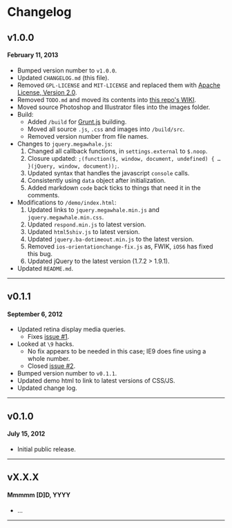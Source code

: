 # Changelog

## v1.0.0
#### February 11, 2013

* Bumped version number to `v1.0.0`.
* Updated `CHANGELOG.md` (this file).
* Removed `GPL-LICENSE` and `MIT-LICENSE` and replaced them with [Apache License, Version 2.0](http://www.apache.org/licenses/LICENSE-2.0).
* Removed `TODO.md` and moved its contents into [this repo's WIKI](https://github.com/registerguard/jquery-megawhale/issues).
* Moved source Photoshop and Illustrator files into the images folder.
* Build:
	* Added `/build` for [Grunt.js](http://gruntjs.com/) building.
	* Moved all source `.js`, `.css` and images into `/build/src`.
	* Removed version number from file names.
* Changes to `jquery.megawhale.js`:
	1. Changed all callback functions, in `settings.external` to `$.noop`.
	1. Closure updated: `;(function($, window, document, undefined) { … }(jQuery, window, document));`.
	1. Updated syntax that handles the javascript `console` calls.
	1. Consistently using `data` object after initialization.
	1. Added markdown `code` back ticks to things that need it in the comments.
* Modifications to `/demo/index.html`:
	1. Updated links to `jquery.megawhale.min.js` and `jquery.megawhale.min.css`.
	1. Updated `respond.min.js` to latest version.
	1. Updated `html5shiv.js` to latest version.
	1. Updated `jquery.ba-dotimeout.min.js` to the latest version.
	1. Removed `ios-orientationchange-fix.js` as, FWIK, `iOS6` has fixed this bug.
	1. Updated jQuery to the latest version (1.7.2 > 1.9.1).
* Updated `README.md`.

---

## v0.1.1
#### September 6, 2012

* Updated retina display media queries.
    * Fixes [issue #1](https://github.com/registerguard/jquery-megawhale/issues/1).
* Looked at `\9` hacks.
    * No fix appears to be needed in this case; IE9 does fine using a whole number.
    * Closed [issue #2](https://github.com/registerguard/jquery-megawhale/issues/2).
* Bumped version number to `v0.1.1`.
* Updated demo html to link to latest versions of CSS/JS.
* Updated change log.

---

## v0.1.0
#### July 15, 2012

* Initial public release.

---

## vX.X.X
#### Mmmmm [D]D, YYYY

* ...

---